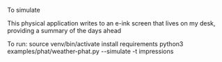 
To simulate

This physical application writes to an e-ink screen that lives on my desk, providing a summary of the days ahead


To run:
source venv/bin/activate
install requirements
python3 examples/phat/weather-phat.py --simulate -t impressions

